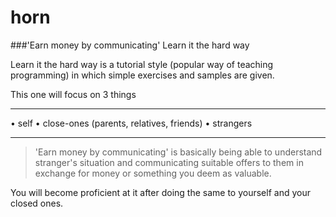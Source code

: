 # horn
###'Earn money by communicating' Learn it the hard way

Learn it the hard way is a tutorial style (popular way of teaching programming) in which simple exercises and samples are given.


This one will focus on 3 things
***
• self
• close-ones (parents, relatives, friends)
• strangers
***

> 'Earn money by communicating' is basically being able to understand stranger's situation and communicating suitable offers to them in exchange for money or something you deem as valuable.

You will become proficient at it after doing the same to yourself and your closed ones.


